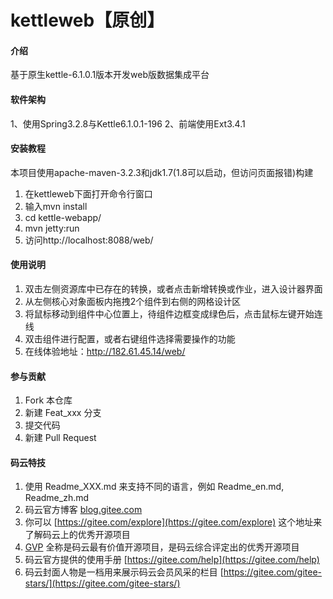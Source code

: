 # kettleweb【原创】

#### 介绍
基于原生kettle-6.1.0.1版本开发web版数据集成平台

#### 软件架构
1、使用Spring3.2.8与Kettle6.1.0.1-196
2、前端使用Ext3.4.1


#### 安装教程

本项目使用apache-maven-3.2.3和jdk1.7(1.8可以启动，但访问页面报错)构建

1. 在kettleweb下面打开命令行窗口
2. 输入mvn install
3. cd kettle-webapp/
4. mvn jetty:run
5. 访问http://localhost:8088/web/

#### 使用说明

1. 双击左侧资源库中已存在的转换，或者点击新增转换或作业，进入设计器界面
2. 从左侧核心对象面板内拖拽2个组件到右侧的网格设计区
3. 将鼠标移动到组件中心位置上，待组件边框变成绿色后，点击鼠标左键开始连线
4. 双击组件进行配置，或者右键组件选择需要操作的功能
5. 在线体验地址：http://182.61.45.14/web/

#### 参与贡献

1. Fork 本仓库
2. 新建 Feat_xxx 分支
3. 提交代码
4. 新建 Pull Request


#### 码云特技

1. 使用 Readme\_XXX.md 来支持不同的语言，例如 Readme\_en.md, Readme\_zh.md
2. 码云官方博客 [blog.gitee.com](https://blog.gitee.com)
3. 你可以 [https://gitee.com/explore](https://gitee.com/explore) 这个地址来了解码云上的优秀开源项目
4. [GVP](https://gitee.com/gvp) 全称是码云最有价值开源项目，是码云综合评定出的优秀开源项目
5. 码云官方提供的使用手册 [https://gitee.com/help](https://gitee.com/help)
6. 码云封面人物是一档用来展示码云会员风采的栏目 [https://gitee.com/gitee-stars/](https://gitee.com/gitee-stars/)